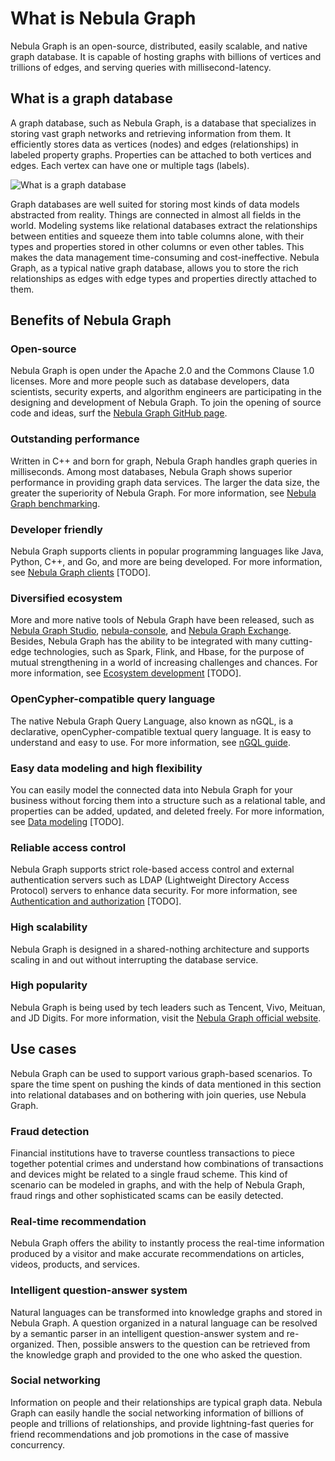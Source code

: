 # What is Nebula Graph

Nebula Graph is an open-source, distributed, easily scalable, and native graph database. It is capable of hosting graphs with billions of vertices and trillions of edges, and serving queries with millisecond-latency.

## What is a graph database

A graph database, such as Nebula Graph, is a database that specializes in storing vast graph networks and retrieving information from them. It efficiently stores data as vertices (nodes) and edges (relationships) in labeled property graphs. Properties can be attached to both vertices and edges. Each vertex can have one or multiple tags (labels).

![What is a graph database](https://docs-cdn.nebula-graph.com.cn/docs_2.0/2.introduction/what_is_a_graph_database.png "What is a graph database")

Graph databases are well suited for storing most kinds of data models abstracted from reality. Things are connected in almost all fields in the world. Modeling systems like relational databases extract the relationships between entities and squeeze them into table columns alone, with their types and properties stored in other columns or even other tables. This makes the data management time-consuming and cost-ineffective. Nebula Graph, as a typical native graph database, allows you to store the rich relationships as edges with edge types and properties directly attached to them.

## Benefits of Nebula Graph

### Open-source

Nebula Graph is open under the Apache 2.0 and the Commons Clause 1.0 licenses. More and more people such as database developers, data scientists, security experts, and algorithm engineers are participating in the designing and development of Nebula Graph. To join the opening of source code and ideas, surf the [Nebula Graph GitHub page](https://github.com/vesoft-inc/nebula-graph).

### Outstanding performance

Written in C++ and born for graph, Nebula Graph handles graph queries in milliseconds. Among most databases, Nebula Graph shows superior performance in providing graph data services. The larger the data size, the greater the superiority of Nebula Graph. For more information, see [Nebula Graph benchmarking](https://discuss.nebula-graph.io/t/nebula-graph-1-0-benchmark-report/581).

### Developer friendly

Nebula Graph supports clients in popular programming languages like Java, Python, C++, and Go, and more are being developed. For more information, see [Nebula Graph clients](TODO) [TODO].

### Diversified ecosystem

More and more native tools of Nebula Graph have been released, such as [Nebula Graph Studio](https://github.com/vesoft-inc/nebula-web-docker), [nebula-console](https://github.com/vesoft-inc/nebula-console), and [Nebula Graph Exchange](https://github.com/vesoft-inc/nebula-java/tree/master/tools/exchange). Besides, Nebula Graph has the ability to be integrated with many cutting-edge technologies, such as Spark, Flink, and Hbase, for the purpose of mutual strengthening in a world of increasing challenges and chances. For more information, see [Ecosystem development](TODO) [TODO].

### OpenCypher-compatible query language

The native Nebula Graph Query Language, also known as nGQL, is a declarative, openCypher-compatible textual query language. It is easy to understand and easy to use. For more information, see [nGQL guide](https://github.com/vesoft-inc/nebula-docs/tree/master/docs_2.0/manual_EN/4.ngql-guide).

### Easy data modeling and high flexibility

You can easily model the connected data into Nebula Graph for your business without forcing them into a structure such as a relational table, and properties can be added, updated, and deleted freely. For more information, see [Data modeling](TODO) [TODO].

### Reliable access control

Nebula Graph supports strict role-based access control and external authentication servers such as LDAP (Lightweight Directory Access Protocol) servers to enhance data security. For more information, see [Authentication and authorization](TODO) [TODO].

### High scalability

Nebula Graph is designed in a shared-nothing architecture and supports scaling in and out without interrupting the database service.

### High popularity

Nebula Graph is being used by tech leaders such as Tencent, Vivo, Meituan, and JD Digits. For more information, visit the [Nebula Graph official website](https://nebula-graph.io/).

## Use cases

Nebula Graph can be used to support various graph-based scenarios. To spare the time spent on pushing the kinds of data mentioned in this section into relational databases and on bothering with join queries, use Nebula Graph.

### Fraud detection

Financial institutions have to traverse countless transactions to piece together potential crimes and understand how combinations of transactions and devices might be related to a single fraud scheme. This kind of scenario can be modeled in graphs, and with the help of Nebula Graph, fraud rings and other sophisticated scams can be easily detected.

### Real-time recommendation

Nebula Graph offers the ability to instantly process the real-time information produced by a visitor and make accurate recommendations on articles, videos, products, and services.

### Intelligent question-answer system

Natural languages can be transformed into knowledge graphs and stored in Nebula Graph. A question organized in a natural language can be resolved by a semantic parser in an intelligent question-answer system and re-organized. Then, possible answers to the question can be retrieved from the knowledge graph and provided to the one who asked the question.

### Social networking

Information on people and their relationships are typical graph data. Nebula Graph can easily handle the social networking information of billions of people and trillions of relationships, and provide lightning-fast queries for friend recommendations and job promotions in the case of massive concurrency.
